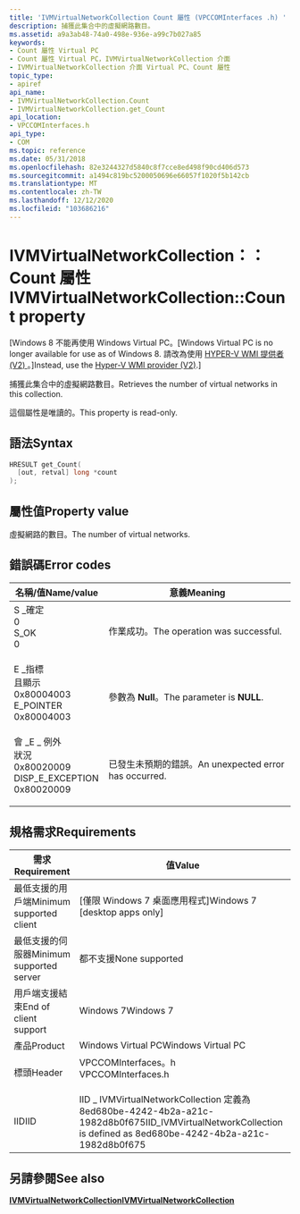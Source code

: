 ```yaml
---
title: 'IVMVirtualNetworkCollection Count 屬性 (VPCCOMInterfaces .h) '
description: 捕獲此集合中的虛擬網路數目。
ms.assetid: a9a3ab48-74a0-498e-936e-a99c7b027a85
keywords:
- Count 屬性 Virtual PC
- Count 屬性 Virtual PC，IVMVirtualNetworkCollection 介面
- IVMVirtualNetworkCollection 介面 Virtual PC、Count 屬性
topic_type:
- apiref
api_name:
- IVMVirtualNetworkCollection.Count
- IVMVirtualNetworkCollection.get_Count
api_location:
- VPCCOMInterfaces.h
api_type:
- COM
ms.topic: reference
ms.date: 05/31/2018
ms.openlocfilehash: 82e3244327d5840c8f7cce8ed498f90cd406d573
ms.sourcegitcommit: a1494c819bc5200050696e66057f1020f5b142cb
ms.translationtype: MT
ms.contentlocale: zh-TW
ms.lasthandoff: 12/12/2020
ms.locfileid: "103686216"
---
```

# <a name="ivmvirtualnetworkcollectioncount-property"></a><span data-ttu-id="3feaa-106">IVMVirtualNetworkCollection：： Count 屬性</span><span class="sxs-lookup"><span data-stu-id="3feaa-106">IVMVirtualNetworkCollection::Count property</span></span>

<span data-ttu-id="3feaa-107">\[Windows 8 不能再使用 Windows Virtual PC。</span><span class="sxs-lookup"><span data-stu-id="3feaa-107">\[Windows Virtual PC is no longer available for use as of Windows 8.</span></span> <span data-ttu-id="3feaa-108">請改為使用 [HYPER-V WMI 提供者 (V2) ](/windows/desktop/HyperV_v2/windows-virtualization-portal)。\]</span><span class="sxs-lookup"><span data-stu-id="3feaa-108">Instead, use the [Hyper-V WMI provider (V2)](/windows/desktop/HyperV_v2/windows-virtualization-portal).\]</span></span>

<span data-ttu-id="3feaa-109">捕獲此集合中的虛擬網路數目。</span><span class="sxs-lookup"><span data-stu-id="3feaa-109">Retrieves the number of virtual networks in this collection.</span></span>

<span data-ttu-id="3feaa-110">這個屬性是唯讀的。</span><span class="sxs-lookup"><span data-stu-id="3feaa-110">This property is read-only.</span></span>

## <a name="syntax"></a><span data-ttu-id="3feaa-111">語法</span><span class="sxs-lookup"><span data-stu-id="3feaa-111">Syntax</span></span>


```C++
HRESULT get_Count(
  [out, retval] long *count
);
```



## <a name="property-value"></a><span data-ttu-id="3feaa-112">屬性值</span><span class="sxs-lookup"><span data-stu-id="3feaa-112">Property value</span></span>

<span data-ttu-id="3feaa-113">虛擬網路的數目。</span><span class="sxs-lookup"><span data-stu-id="3feaa-113">The number of virtual networks.</span></span>

## <a name="error-codes"></a><span data-ttu-id="3feaa-114">錯誤碼</span><span class="sxs-lookup"><span data-stu-id="3feaa-114">Error codes</span></span>



| <span data-ttu-id="3feaa-115">名稱/值</span><span class="sxs-lookup"><span data-stu-id="3feaa-115">Name/value</span></span>                                                                                                                                                    | <span data-ttu-id="3feaa-116">意義</span><span class="sxs-lookup"><span data-stu-id="3feaa-116">Meaning</span></span>                                      |
|---------------------------------------------------------------------------------------------------------------------------------------------------------------|----------------------------------------------|
| <dl> <span data-ttu-id="3feaa-117"><dt>S \_確定</dt> <dt>0</dt></span><span class="sxs-lookup"><span data-stu-id="3feaa-117"><dt>S\_OK</dt> <dt>0</dt></span></span> </dl>                       | <span data-ttu-id="3feaa-118">作業成功。</span><span class="sxs-lookup"><span data-stu-id="3feaa-118">The operation was successful.</span></span><br/>     |
| <dl> <span data-ttu-id="3feaa-119"><dt>E \_指標</dt><dt>且顯示 0x80004003</dt></span><span class="sxs-lookup"><span data-stu-id="3feaa-119"><dt>E\_POINTER</dt> <dt>0x80004003</dt></span></span> </dl>         | <span data-ttu-id="3feaa-120">參數為 **Null**。</span><span class="sxs-lookup"><span data-stu-id="3feaa-120">The parameter is **NULL**.</span></span><br/>        |
| <dl> <span data-ttu-id="3feaa-121"><dt>會 \_E \_ 例外</dt>狀況 <dt>0x80020009</dt></span><span class="sxs-lookup"><span data-stu-id="3feaa-121"><dt>DISP\_E\_EXCEPTION</dt> <dt>0x80020009</dt></span></span> </dl> | <span data-ttu-id="3feaa-122">已發生未預期的錯誤。</span><span class="sxs-lookup"><span data-stu-id="3feaa-122">An unexpected error has occurred.</span></span><br/> |



## <a name="requirements"></a><span data-ttu-id="3feaa-123">規格需求</span><span class="sxs-lookup"><span data-stu-id="3feaa-123">Requirements</span></span>



| <span data-ttu-id="3feaa-124">需求</span><span class="sxs-lookup"><span data-stu-id="3feaa-124">Requirement</span></span> | <span data-ttu-id="3feaa-125">值</span><span class="sxs-lookup"><span data-stu-id="3feaa-125">Value</span></span> |
|-------------------------------------|------------------------------------------------------------------------------------------------|
| <span data-ttu-id="3feaa-126">最低支援的用戶端</span><span class="sxs-lookup"><span data-stu-id="3feaa-126">Minimum supported client</span></span><br/> | <span data-ttu-id="3feaa-127">\[僅限 Windows 7 桌面應用程式\]</span><span class="sxs-lookup"><span data-stu-id="3feaa-127">Windows 7 \[desktop apps only\]</span></span><br/>                                                     |
| <span data-ttu-id="3feaa-128">最低支援的伺服器</span><span class="sxs-lookup"><span data-stu-id="3feaa-128">Minimum supported server</span></span><br/> | <span data-ttu-id="3feaa-129">都不支援</span><span class="sxs-lookup"><span data-stu-id="3feaa-129">None supported</span></span><br/>                                                                      |
| <span data-ttu-id="3feaa-130">用戶端支援結束</span><span class="sxs-lookup"><span data-stu-id="3feaa-130">End of client support</span></span><br/>    | <span data-ttu-id="3feaa-131">Windows 7</span><span class="sxs-lookup"><span data-stu-id="3feaa-131">Windows 7</span></span><br/>                                                                           |
| <span data-ttu-id="3feaa-132">產品</span><span class="sxs-lookup"><span data-stu-id="3feaa-132">Product</span></span><br/>                  | <span data-ttu-id="3feaa-133">Windows Virtual PC</span><span class="sxs-lookup"><span data-stu-id="3feaa-133">Windows Virtual PC</span></span><br/>                                                                  |
| <span data-ttu-id="3feaa-134">標頭</span><span class="sxs-lookup"><span data-stu-id="3feaa-134">Header</span></span><br/>                   | <dl> <span data-ttu-id="3feaa-135"><dt>VPCCOMInterfaces。h</dt></span><span class="sxs-lookup"><span data-stu-id="3feaa-135"><dt>VPCCOMInterfaces.h</dt></span></span> </dl>  |
| <span data-ttu-id="3feaa-136">IID</span><span class="sxs-lookup"><span data-stu-id="3feaa-136">IID</span></span><br/>                      | <span data-ttu-id="3feaa-137">IID \_ IVMVirtualNetworkCollection 定義為8ed680be-4242-4b2a-a21c-1982d8b0f675</span><span class="sxs-lookup"><span data-stu-id="3feaa-137">IID\_IVMVirtualNetworkCollection is defined as 8ed680be-4242-4b2a-a21c-1982d8b0f675</span></span><br/> |



## <a name="see-also"></a><span data-ttu-id="3feaa-138">另請參閱</span><span class="sxs-lookup"><span data-stu-id="3feaa-138">See also</span></span>

<dl> <dt>

[<span data-ttu-id="3feaa-139">**IVMVirtualNetworkCollection**</span><span class="sxs-lookup"><span data-stu-id="3feaa-139">**IVMVirtualNetworkCollection**</span></span>](ivmvirtualnetworkcollection.md)
</dt> </dl>

 

